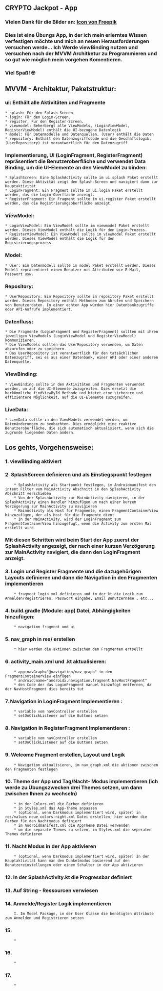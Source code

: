 ## CRYPTO Jackpot - App
### Vielen Dank für die Bilder an:  <a href="https://de.freepik.com/search?format=search&last_filter=query&last_value=google&query=google&type=icon">Icon von Freepik</a>
### Dies ist eine Übungs App, in der ich mein erlerntes Wissen verfestigen möchte und mich an neuen Herausforderungen versuchen werde... Ich Werde viewBinding nutzen und versuchen nach der MVVM Architketur zu Programmieren und so gut wie möglich mein vorgehen Komentieren.

### Viel Spaß! 🤓

## MVVM - Architektur, Paketstruktur:
### ui: Enthält alle Aktivitäten und Fragmente
    * splash: Für den Splash-Screen.
    * login: Für den Login-Screen.
    * register: Für den Register-Screen.
    * viewmodel: Beherbergt alle ViewModels, (LoginViewModel, RegisterViewModel) enthält die UI-bezogene Datenlogik
    * model: Für Datenmodelle und Datenquellen, (User) enthält die Daten
    * repository: Enthält den Datenzugriffscode und die Geschäftslogik,  (UserRepository) ist verantwortlich für den Datenzugriff

### Implementierung, UI (LoginFragment, RegisterFragment) repräsentiert die Benutzeroberfläche und verwendet Data Binding, um die UI-Elemente an den ViewModel zu binden:
    * SplashScreen: Eine SplashActivity sollte im ui.splash Paket erstellt werden. Diese Aktivität zeigt den Splash-Screen und navigiert dann zur Hauptaktivität.
    * LoginFragment: Ein Fragment sollte im ui.login Paket erstellt werden, das die Login-Oberfläche anzeigt.
    * RegisterFragment: Ein Fragment sollte im ui.register Paket erstellt werden, das die Registrierungsoberfläche anzeigt.

### ViewModel:
    * LoginViewModel: Ein ViewModel sollte im viewmodel Paket erstellt werden. Dieses ViewModel enthält die Logik für den Login-Prozess.
    * RegisterViewModel: Ein ViewModel sollte im viewmodel Paket erstellt werden. Dieses ViewModel enthält die Logik für den Registrierungsprozess.

### Model:
    * User: Ein Datenmodell sollte im model Paket erstellt werden. Dieses Modell repräsentiert einen Benutzer mit Attributen wie E-Mail, Passwort usw.
    
### Repository:
    * UserRepository: Ein Repository sollte im repository Paket erstellt werden. Dieses Repository enthält Methoden zum Abrufen und Speichern von Benutzerdaten. In einer echten App würden hier Datenbankzugriffe oder API-Aufrufe implementiert.

### Datenfluss:
    * Die Fragmente (LoginFragment und RegisterFragment) sollten mit ihren jeweiligen ViewModels (LoginViewModel und RegisterViewModel) kommunizieren.
    * Die ViewModels sollten das UserRepository verwenden, um Daten abzurufen oder zu speichern.
    * Das UserRepository ist verantwortlich für den tatsächlichen Datenzugriff, sei es aus einer Datenbank, einer API oder einer anderen Datenquelle.

### ViewBinding:
    * ViewBinding sollte in den Aktivitäten und Fragmenten verwendet werden, um auf die UI-Elemente zuzugreifen. Dies ersetzt die herkömmliche findViewById Methode und bietet eine sicherere und effizientere Möglichkeit, auf die UI-Elemente zuzugreifen.

### LiveData:
    * LiveData sollte in den ViewModels verwendet werden, um Datenänderungen zu beobachten. Dies ermöglicht eine reaktive Benutzeroberfläche, die sich automatisch aktualisiert, wenn sich die zugrunde liegenden Daten ändern.

## Los gehts, Vorgehensweise:
### 1. viewBinding aktiviert

### 2. SplashScreen definieren und als Einstiegspunkt festlegen

        * SplashActivity als Startpunkt festlegen, im Androidmanifest den intent Filter vom MainActivity Abschnitt in den SplashActivity Abschnitt verschieben
        * Von der SplashActivity zur MainActivity navigieren, in der SplashActivity einen Handler hinzufügen um nach einer kurzen Verzögerung zur MainActivity zu navigieren
        * MainActivity als Host für Fragmente, einen FragmentContainerView hinzuzufügen, der als Host für die Fragmente dient
        * In der MainActivity, wird der LoginFragment zum FragmentContainerView hinzugefügt, wenn die Activity zum ersten Mal erstellt wird

### Mit diesen Schritten wird beim Start der App zuerst der SplashActivity angezeigt, der nach einer kurzen Verzögerung zur MainActivity navigiert, die dann den LoginFragment anzeigt.

### 3.  Login und Register Fragmente und die dazugehörigen Layouts definieren und dann die Navigation in den Fragmenten implementieren

        * fragment_login.xml definieren und in der kt die Logik zum Anmelden/Registrieren, Passwort eingabe, Email Benutzername , etc...

### 4. build.gradle (Module: app) Datei, Abhängigkeiten hinzufügen:

        * navigation fragment und ui

### 5. nav_graph in res/ erstellen

        * hier werden die aktionen zwischen den Fragmenten ertsellt

### 6. activity_main.xml und .kt aktualisieren:

        * app:navGraph="@navigation/nav_graph" in den FragmentContainerView einfügen
        * android:name="androidx.navigation.fragment.NavHostFragment"
        * den Code der das LoginFragment manuel hinzufügt entfernen, da der NavHostFragment dies bereits tut

### 7. Navigation in LoginFragment Implementieren :

        * variable vom navController erstellen
        * setOnClickListener auf die Buttons setzen 

### 8. Navigation in RegisterFragment Implementieren :

        * variable vom navController erstellen
        * setOnClickListener auf die Buttons setzen  

### 9. Welcome Fragment erstellen, Layout und Logik

        * Navigation aktualisieren, im nav_graph.xml die aktionen zwischen den Fragmenten festlegen

### 10. Theme der App und Tag/Nacht- Modus implementieren (ich werde zu Übungszwecken drei Themes setzen, um dann zwischen Ihnen zu wechseln)

        * in der Colors.xml die Farben definieren
        * in Styles.xml das App-Theme anpassen
        * (optional, wenn Darkmodus implementiert wird, später) in res/values neue colors-night.xml Datei erstellen, hier werden die Farben für den Nachtmodus definiert
        * im Androidmanifest.xml die AppTheme Datei verwenden
        * um die separate Themes zu setzen, in Styles.xml die seperaten Themes definieren

### 11. Nacht Modus in der App aktivieren

        * (optional, wenn Darkmodus implementiert wird, später) In der Hauptaktivität kann man den Dunkelmodus basierend auf den Benutzereinstellungen oder einem Schalter in der App aktivieren

### 12. In der SplashActivity.kt die Progressbar definiert

### 13. Auf String - Ressourcen verwiesen

### 14. Anmelde/Register Logik implementieren

        I. Im Model Package, in der User Klasse die benötigten Attribute zum Anmelden und Registrieren setzen

### 15. 

        * 

### 16. 

        * 

### 17. 

        * 